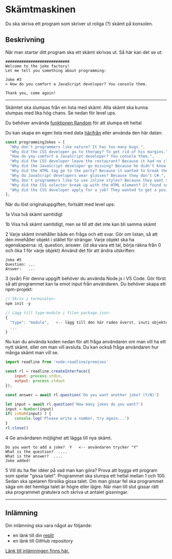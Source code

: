 # Skämtmaskinen
Du ska skriva ett program som skriver ut roliga (?) skämt på konsolen.

## Beskrivning
När man startar ditt program ska ett skämt skrivas ut. Så här kan det se ut:
```
############################
Welcome to the joke factory!
Let me tell you something about programming:

Joke #3
> How do you comfort a JavaScript developer? You console them.

Thank you, come again!
```

---

Skämtet ska slumpas från en lista med skämt. Alla skämt ska kunna slumpas med lika hög chans. Se nedan för level ups.

Du behöver använda [funktionen Random](https://developer.mozilla.org/en-US/docs/Web/JavaScript/Reference/Global_Objects/Math/random) för att slumpa ett heltal

Du kan skapa en egen lista med data [härifrån](https://icanhazdadjoke.com/) eller använda den här datan:

```js
const programmingJokes = [
  "Why don't programmers like nature? It has too many bugs.",
  "Why did the CSS developer go to therapy? To get rid of his margins.",
  "How do you comfort a JavaScript developer? You console them.",
  "Why did the CSS developer leave the restaurant? Because it had no class.",
  "Why did the JavaScript developer go missing? Because he didn't know when to return.",
  "Why did the HTML tag go to the party? Because it wanted to break the line.",
  "Why do JavaScript developers wear glasses? Because they don't C#.",
  "Why don't programmers like to use inline styles? Because they want to be classy.",
  "Why did the CSS selector break up with the HTML element? It found someone more specific.",
  "Why did the CSS developer apply for a job? They wanted to get a position.",
];

```

När du löst originaluppgiften, fortsätt med level ups:

1a Visa två skämt samtidigt

1b Visa två skämt samtidigt, men se till att det inte kan bli samma skämt

2 Varje skämt innehåller både en fråga och ett svar. Gör om listan, så att den innehåller objekt i stället för strängar. Varje objekt ska ha egenskaperna: id, question, answer. (id ska vara ett tal, börja räkna från 0 och öka 1 för varje objekt) Använd det för att ändra utskriften:

```
Joke #5
Question: ...
Answer:   ...
```

3 (svår) För denna uppgift behöver du använda Node.js i VS Code. Gör först så att programmet kan ta emot input från användaren. Du behöver skapa ett npm-projekt:
```js
// Skriv i terminalen:
npm init -y

// Lägg till type:module i filen package.json:
{
  "type": "module",   <-- lägg till den här raden överst, inuti objektet
  ...
}
```

Nu kan du använda koden nedan för att fråga användaren om man vill ha ett nytt skämt, eller om man vill avsluta. Du kan också fråga användaren hur många skämt man vill se.
```js
import readline from 'node:readline/promises'

const rl = readline.createInterface({
	input: process.stdin,
	output: process.stdout
});

const answer = await rl.question('Do you want another joke? (Y/N)')

let input = await rl.question('How many jokes do you want?')
input = Number(input)
if( isNaN(input) ) {
	console.log('Please write a number, try again...')
}
rl.close()
```

4 Ge användaren möjlighet att lägga till nya skämt.
```
Do you want to add a joke?  Y   <-- användaren trycker "Y"
What is the question?  ....
What is the answer?  ....
Joke added!
```

5 Vill du ha fler idéer på vad man kan göra? Prova att bygga ett program som spelar "gissa talet". Programmet ska slumpa ett heltal mellan 1 och 100. Sedan ska spelaren försöka gissa talet. Om man gissar fel ska programmet säga om det hemliga talet är högre eller lägre. När man till slut gissar rätt ska programmet gratulera och skriva ut antalet gissningar.


---

## Inlämning
Din inlämning ska vara något av följande:
+ en länk till din [replit](https://replit.com/)
+ en länk till GitHub repository

[Länk till inlämningen finns här.](README.md)
